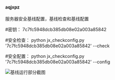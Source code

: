 #### aqjxpz
服务器安全基线配置，基线检查和基线配置

#密钥：
7c7fc5948dcb385db08e02a003a85842

#安全检查：
python jx_checkconfig.py '7c7fc5948dcb385db08e02a003a85842' --check


#安全配置：
python jx_checkconfig.py '7c7fc5948dcb385db08e02a003a85842' --config

![基线运行部分截图](https://images.gitee.com/uploads/images/2021/1021/153610_008cde01_9861276.png "屏幕截图.png")
